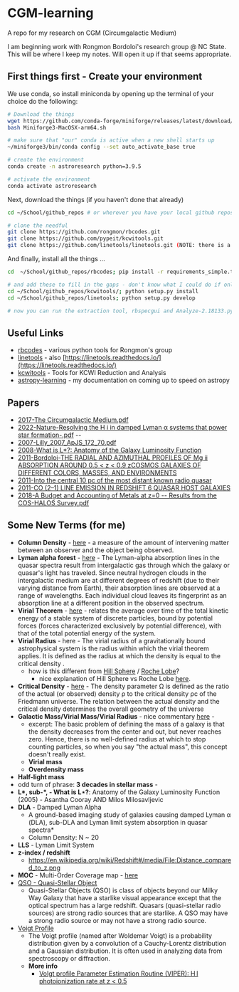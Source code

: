 # CGM-learning

A repo for my research on CGM (Circumgalactic Medium)

I am beginning work with Rongmon Bordoloi's research group @ NC State.  This will be where I keep my notes. Will open it up if that seems appropriate.

## First things first - Create your environment

We use conda, so install miniconda by opening up the terminal of your choice do the following:

```sh
# Download the things
wget https://github.com/conda-forge/miniforge/releases/latest/download/Miniforge3-MacOSX-arm64.sh
bash Miniforge3-MacOSX-arm64.sh

# make sure that "our" conda is active when a new shell starts up
~/miniforge3/bin/conda config --set auto_activate_base true

# create the environment
conda create -n astroresearch python=3.9.5

# activate the environment
conda activate astroresearch
```

<!-- I have switch allegences from conda over to simple venv (built into python distro) to minimize the number of competing environments I have on my machine.

```sh
python3 -m venv ~/venvs/astroresearch
source ~/venvs/astroresearch/bin/activate
``` -->

Next, download the things (if you haven't done that already)

```sh
cd ~/School/github_repos # or wherever you have your local github repos

# clone the needful
git clone https://github.com/rongmon/rbcodes.git
git clone https://github.com/pypeit/kcwitools.git
git clone https://github.com/linetools/linetools.git (NOTE: there is a conda installer for linetools now!!!)
```

And finally, install all the things ...

```sh
cd  ~/School/github_repos/rbcodes; pip install -r requirements_simple.txt

# and add these to fill in the gaps - don't know what I could do if online tools depend on these libraries... they need to be installable via pip/conda but aren't yet
cd ~/School/github_repos/kcwitools/; python setup.py install
cd ~/School/github_repos/linetools; python setup.py develop

# now you can run the extraction tool, rbspecgui and Analyze-2.18133.py (which depends on astropy, kcwitools and linetools)
```

## Useful Links

* [rbcodes](https://github.com/rongmon/rbcodes) - various python tools for Rongmon's group
* [linetools](https://github.com/linetools/linetools) - also [https://linetools.readthedocs.io/](https://linetools.readthedocs.io/)
* [kcwitools](https://github.com/pypeit/kcwitools) - Tools for KCWI Reduction and Analysis
* [astropy-learning](https://github.com/jerichoBob/astropy-learning) - my documentation on coming up to speed on astropy 

## Papers

* [2017-The Circumgalactic Medium.pdf](https://www.annualreviews.org/doi/abs/10.1146/annurev-astro-091916-055240)
* [2022-Nature-Resolving the H i in damped Lyman α systems that power star formation-.pdf](https://www.nature.com/articles/s41586-022-04616-1)
--
* [2007-Lilly_2007_ApJS_172_70.pdf](https://iopscience.iop.org/article/10.1086/516589)
* [2008-What is L*?: Anatomy of the Galaxy Luminosity Function
](https://arxiv.org/abs/astro-ph/0504580)
* [2011-Bordoloi-THE RADIAL AND AZIMUTHAL PROFILES OF Mg ii ABSORPTION AROUND 0.5 < z < 0.9 zCOSMOS GALAXIES OF DIFFERENT COLORS, MASSES, AND ENVIRONMENTS](http://iopscience.iop.org/article/10.1088/0004-637X/743/1/10/pdf)
* [2011-Into the central 10 pc of the most distant known radio quasar](https://www.aanda.org/articles/aa/abs/2011/07/aa17341-11/aa17341-11.html)
* [2011-CO (2–1) LINE EMISSION IN REDSHIFT 6 QUASAR HOST GALAXIES](https://iopscience.iop.org/article/10.1088/2041-8205/739/1/L34)
* [2018-A Budget and Accounting of Metals at z=0 -- Results from the COS-HALOS Survey.pdf](https://ui.adsabs.harvard.edu/abs/2014ApJ...786...54P/abstract)

## Some New Terms (for me)

* **Column Density** - [here](https://astronomy.swin.edu.au/cosmos/C/Column+Density) - a measure of the amount of intervening matter between an observer and the object being observed.
* **Lyman alpha forest** - [here](https://en.wikipedia.org/wiki/Lyman-alpha_forest) - The Lyman-alpha absorption lines in the quasar spectra result from intergalactic gas through which the galaxy or quasar's light has traveled. Since neutral hydrogen clouds in the intergalactic medium are at different degrees of redshift (due to their varying distance from Earth), their absorption lines are observed at a range of wavelengths. Each individual cloud leaves its fingerprint as an absorption line at a different position in the observed spectrum.
* **Virial Theorem** - [here](https://en.wikipedia.org/wiki/Virial_theorem) -   relates the average over time of the total kinetic energy of a stable system of discrete particles, bound by potential forces (forces characterized exclusively by potential difference), with that of the total potential energy of the system.
* **Virial Radius** - here - The virial radius of a gravitationally bound astrophysical system is the radius within which the virial theorem applies. It is defined as the radius at which the density is equal to the critical density .
  * how is this different from [Hill Sphere](https://en.wikipedia.org/wiki/Hill_sphere) / [Roche Lobe](https://en.wikipedia.org/wiki/Roche_lobe)?
    * nice explanation of Hill Sphere vs Roche Lobe [here](https://astronomy.stackexchange.com/questions/47907/whats-the-difference-between-the-roche-lobe-and-roche-sphere).
* **Critical Density** - [here](https://en.wikipedia.org/wiki/Friedmann_equations#Density_parameter) - The density parameter Ω is defined as the ratio of the actual (or observed) density ρ to the critical density ρc of the Friedmann universe. The relation between the actual density and the critical density determines the overall geometry of the universe
* **Galactic Mass/Virial Mass/Virial Radius** - nice commentary [here](https://physics.stackexchange.com/questions/406867/intuitive-understanding-of-the-virial-radius-mass) - 
  * excerpt: The basic problem of defining the mass of a galaxy is that the density decreases from the center and out, but never reaches zero. Hence, there is no well-defined radius at which to stop counting particles, so when you say "the actual mass", this concept doesn't really exist.
  * **Virial mass**
  * **Overdensity mass**
* **Half-light mass**
* odd turn of phrase: **3 decades in stellar mass** - 
* **L\*, sub-\*, - What is L⋆?**: Anatomy of the Galaxy Luminosity Function (2005) - Asantha Cooray AND Milos Milosavljevic 
* **DLA** - Damped Lyman Alpha
  * A ground-based imaging study of galaxies causing damped Lyman α (DLA), sub-DLA and Lyman limit system absorption in quasar spectra*
  * Column Density: N ~ 20
* **LLS** - Lyman Limit System
* **z-index / redshift**
  * https://en.wikipedia.org/wiki/Redshift#/media/File:Distance_compared_to_z.png
* **MOC** - Multi-Order Coverage map - [here](https://ivoa.net/documents/MOC/)
* [QSO - Quasi-Stellar Object](http://www.stargazing.net/david/qso/index.html#:~:text=Quasi%2DStellar%20Objects%20(QSO)%20is%20class%20of%20objects%20beyond,radio%20sources%20that%20are%20starlike.)
  * Quasi-Stellar Objects (QSO) is class of objects beyond our Milky Way Galaxy that have a starlike visual appearance except that the optical spectrum has a large redshift. Quasars (quasi-stellar radio sources) are strong radio sources that are starlike. A QSO may have a strong radio source or may not have a strong radio source.
* [Voigt Profile](https://en.wikipedia.org/wiki/Voigt_profile)
  * The Voigt profile (named after Woldemar Voigt) is a probability distribution given by a convolution of a Cauchy-Lorentz distribution and a Gaussian distribution. It is often used in analyzing data from spectroscopy or diffraction.
  * **More info**
    * [VoIgt profile Parameter Estimation Routine (VIPER): H I photoionization rate at z < 0.5](https://academic.oup.com/mnras/article/467/3/3172/3062531)
